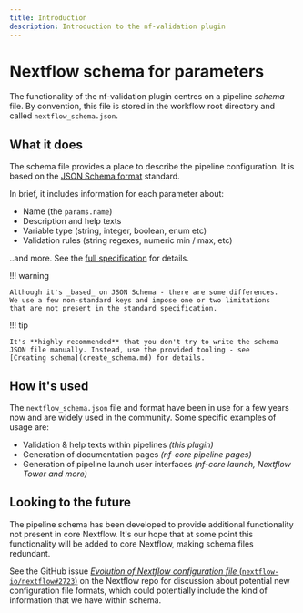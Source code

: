 ```yaml
---
title: Introduction
description: Introduction to the nf-validation plugin
---
```


# Nextflow schema for parameters

The functionality of the nf-validation plugin centres on a pipeline _schema_ file.
By convention, this file is stored in the workflow root directory and called `nextflow_schema.json`.

## What it does

The schema file provides a place to describe the pipeline configuration.
It is based on the [JSON Schema format](https://json-schema.org/) standard.

In brief, it includes information for each parameter about:

- Name (the `params.name`)
- Description and help texts
- Variable type (string, integer, boolean, enum etc)
- Validation rules (string regexes, numeric min / max, etc)

..and more. See the [full specification](schema_specification.md) for details.

!!! warning

    Although it's _based_ on JSON Schema - there are some differences.
    We use a few non-standard keys and impose one or two limitations
    that are not present in the standard specification.

!!! tip

    It's **highly recommended** that you don't try to write the schema
    JSON file manually. Instead, use the provided tooling - see
    [Creating schema](create_schema.md) for details.

## How it's used

The `nextflow_schema.json` file and format have been in use for a few years now
and are widely used in the community. Some specific examples of usage are:

- Validation & help texts within pipelines _(this plugin)_
- Generation of documentation pages _(nf-core pipeline pages)_
- Generation of pipeline launch user interfaces _(nf-core launch, Nextflow Tower and more)_

## Looking to the future

The pipeline schema has been developed to provide additional functionality not present in core Nextflow.
It's our hope that at some point this functionality will be added to core Nextflow, making schema files redundant.

See the GitHub issue [_Evolution of Nextflow configuration file_ (`nextflow-io/nextflow#2723`)](https://github.com/nextflow-io/nextflow/issues/2723) on the Nextflow repo for discussion about potential new configuration file formats, which could potentially include the kind of information that we have within schema.
